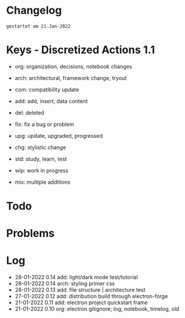 # Changelog
`gestartet am 21-Jan-2022`  

# Keys - Discretized Actions 1.1
- org: organization, decisions, notebook changes
- arch: architectural, framework change, tryout

- com: compatibility update
- add: add, insert, data content

- del: deleted
- fix: fix a bug or problem
- upg: update, upgraded, progressed
- chg: stylistic change

- std: study, learn, test
- wip: work in progress
- mix: multiple additions

# Todo

# Problems

# Log 
- 28-01-2022 0.14 add: light/dark mode test/tutorial
- 28-01-2022 0.14 arch: styling primer css 
- 28-01-2022 0.13 add: file structure | architecture test
- 27-01-2022 0.12 add: distribution build through electron-forge
- 21-01-2022 0.11 add: electron project quickstart frame
- 21-01-2022 0.10 org: electron gitignore; log, notebook, timelog, old

